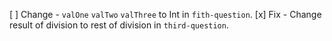 [ ] Change - `valOne` `valTwo` `valThree` to Int in `fith-question`.
[x] Fix - Change result of division to rest of division in `third-question`.
